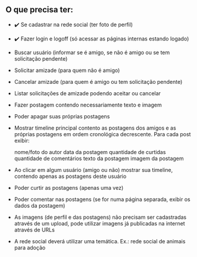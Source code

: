 ## O que precisa ter:

* :heavy_check_mark: Se cadastrar na rede social
(ter foto de perfil)

* :heavy_check_mark: Fazer login e logoff (só acessar as páginas internas estando logado)

* Buscar usuário (informar se é amigo, se não é amigo ou se tem solicitação pendente)

* Solicitar amizade (para quem não é amigo)
* Cancelar amizade (para quem é amigo ou tem solicitação pendente)
* Listar solicitações de amizade podendo aceitar ou cancelar
* Fazer postagem contendo necessariamente texto e imagem
* Poder apagar suas próprias postagens
* Mostrar timeline principal contento as postagens dos amigos e as próprias postagens em ordem cronológica decrescente. Para cada post exibir:

	nome/foto do autor
	data da postagem
	quantidade de curtidas
	quantidade de comentários
	texto da postagem
	imagem da postagem
* Ao clicar em algum usuário (amigo ou não) mostrar sua timeline, contendo apenas as postagens deste usuário
* Poder curtir as postagens (apenas uma vez)
* Poder comentar nas postagens (se for numa página separada, exibir os dados da postagem)
* As imagens (de perfil e das postagens) não precisam ser cadastradas através de um upload, pode utilizar imagens já publicadas na internet através de URLs
* A rede social deverá utilizar uma temática. Ex.: rede social de animais para adoção
